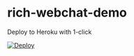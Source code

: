 # rich-webchat-demo
Deploy to Heroku with 1-click  

[![Deploy](https://www.herokucdn.com/deploy/button.svg)](https://heroku.com/deploy)
